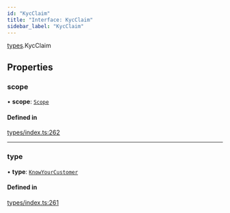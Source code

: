 ```yaml
---
id: "KycClaim"
title: "Interface: KycClaim"
sidebar_label: "KycClaim"
---
```


[types](../../../modules/Types/Types.md).KycClaim

## Properties

### scope

• **scope**: [`Scope`](../Scope/Scope.md)

#### Defined in

[types/index.ts:262](https://github.com/PolymeshAssociation/polymesh-sdk/blob/95e180d2/src/types/index.ts#L262)

___

### type

• **type**: [`KnowYourCustomer`](../../../enums/Types/ClaimType/ClaimType.md#knowyourcustomer)

#### Defined in

[types/index.ts:261](https://github.com/PolymeshAssociation/polymesh-sdk/blob/95e180d2/src/types/index.ts#L261)
